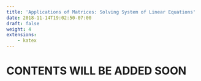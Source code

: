 ```yaml
---
title: 'Applications of Matrices: Solving System of Linear Equations'
date: 2018-11-14T19:02:50-07:00
draft: false
weight: 4
extensions:
    - katex
---
```


<h1>CONTENTS WILL BE ADDED SOON</h1>